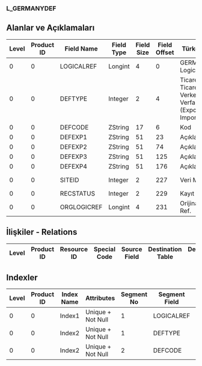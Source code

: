 ### L_GERMANYDEF

## Alanlar ve Açıklamaları

**Level**|**Product ID**|**Field Name**|**Field Type**|**Field Size**|**Field Offset**|**Türkçe Açıklama**|**Expression**
-----|-----|-----|-----|-----|-----|-----|-----
0|0|LOGICALREF|Longint|4|0|GERMANYDEF Logical Reference|GERMANYDEF Logical Reference
0|0|DEFTYPE|Integer|2|4|Ticaret cinsi ;1: Ticaret cinsi;2: Verkehrszweign;3: Verfahren (Export-Import)01|Business Type ;1: Business Type;2: Verkehrszweign;3: Verfahren (Export-Import)01
0|0|DEFCODE|ZString|17|6|Kod|Code
0|0|DEFEXP1|ZString|51|23|Açıklama 1|Description1
0|0|DEFEXP2|ZString|51|74|Açıklama 2|Description2
0|0|DEFEXP3|ZString|51|125|Açıklama 3|Description3
0|0|DEFEXP4|ZString|51|176|Açıklama 4|Description4
0|0|SITEID|Integer|2|227|Veri Merkezi|Data Processing Site
0|0|RECSTATUS|Integer|2|229|Kayıt Durumu|Record Status
0|0|ORGLOGICREF|Longint|4|231|Orijinal Kayıt Log. Ref.|Original Record Logical Reference

## İlişkiler - Relations

**Level**|**Product ID**|**Resource ID**|**Special Code**|**Source Field**|**Destination Table**|**Destination Field**|**Relation Type**|**Extra Condition**
-----|-----|-----|-----|-----|-----|-----|-----|-----

## Indexler

**Level**|**Product ID**|**Index Name**|**Attributes**|**Segment No**|**Segment Field**|**Sense**
-----|-----|-----|-----|-----|-----|-----
0|0|Index1|Unique + Not Null|1|LOGICALREF|Ascending
0|0|Index2|Unique + Not Null|1|DEFTYPE|Ascending
0|0|Index2|Unique + Not Null|2|DEFCODE|Ascending
